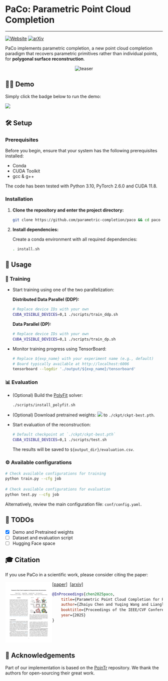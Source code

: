 # PaCo: Parametric Point Cloud Completion

-----------
[![Website](https://img.shields.io/badge/Project-Website-blue)](https://parametric-completion.github.io)
[![arXiv](https://img.shields.io/badge/arXiv-PDF-b31b1b)](https://arxiv.org/abs/2503.08363) 

PaCo implements parametric completion, a new point cloud completion paradigm that recovers parametric primitives rather than individual points, for **polygonal surface reconstruction**.

<p align="center">
  <img src="assets/teaser.gif" alt="teaser" width="650px">
</p>

## 🤹‍♂️ Demo

Simply click the badge below to run the demo:

[<img src="https://colab.research.google.com/assets/colab-badge.svg" height="26"/>](https://colab.research.google.com/github/parametric-completion/paco/blob/main/demo/demo.ipynb)

## 🛠️ Setup

### Prerequisites

Before you begin, ensure that your system has the following prerequisites installed:
* Conda
* CUDA Toolkit
* gcc & g++

The code has been tested with Python 3.10, PyTorch 2.6.0 and CUDA 11.8.

### Installation

1. **Clone the repository and enter the project directory:**
   
   ```bash
   git clone https://github.com/parametric-completion/paco && cd paco
   ```

3. **Install dependencies:**
   
   Create a conda environment with all required dependencies:
   ```bash
   . install.sh
   ```

## 🚀 Usage

### 🎯 Training

* Start training using one of the two parallelization:

   **Distributed Data Parallel (DDP):**
  
    ```bash
    # Replace device IDs with your own
    CUDA_VISIBLE_DEVICES=0,1 ./scripts/train_ddp.sh
    ```

   **Data Parallel (DP):**
  
    ```bash
    # Replace device IDs with your own
    CUDA_VISIBLE_DEVICES=0,1 ./scripts/train_dp.sh
    ```

* Monitor training progress using TensorBoard:
  
  ```bash
  # Replace ${exp_name} with your experiment name (e.g., default)
  # Board typically available at http://localhost:6006
  tensorboard --logdir './output/${exp_name}/tensorboard'
  ```

### 📊 Evaluation

* (Optional) Build the [PolyFit](https://github.com/LiangliangNan/PolyFit) solver:
  
   ```bash
   ./scripts/install_polyfit.sh
   ```

* (Optional) Download pretrained weights: [<img src="https://img.shields.io/badge/OneDrive-blue"/>](https://1drv.ms/f/s!AseUjD457t0Sg-ZumbwMwsOliiwDRw?e=H7I5F4) to `./ckpt/ckpt-best.pth`.

* Start evaluation of the reconstruction:
  
   ```bash
   # Default checkpoint at `./ckpt/ckpt-best.pth`
   CUDA_VISIBLE_DEVICES=0,1 ./scripts/test.sh
   ```

   The results will be saved to `${output_dir}/evaluation.csv`.

### ⚙️ Available configurations

```bash
# Check available configurations for training
python train.py --cfg job

# Check available configurations for evaluation
python test.py --cfg job
```

Alternatively, review the main configuration file: `conf/config.yaml`.

## 🚧 TODOs

- [x] Demo and Pretrained weights
- [ ] Dataset and evaluation script
- [ ] Hugging Face space

## 🎓 Citation

If you use PaCo in a scientific work, please consider citing the paper:

<a href="https://arxiv.org/pdf/2503.08363"><img class="image" align="left" width="150px" src="./assets/paper_thumbnail.png"></a>
<a href="https://arxiv.org/pdf/2503.08363">[paper]</a>&nbsp;&nbsp;<a href="https://arxiv.org/abs/2503.08363">[arxiv]</a><br>
```bibtex
@InProceedings{chen2025paco,
    title={Parametric Point Cloud Completion for Polygonal Surface Reconstruction}, 
    author={Zhaiyu Chen and Yuqing Wang and Liangliang Nan and Xiao Xiang Zhu},
    booktitle={Proceedings of the IEEE/CVF Conference on Computer Vision and Pattern Recognition (CVPR)},
    year={2025}
}
```
<br clear="left"/>

## 🙏 Acknowledgements

Part of our implementation is based on the [PoinTr](https://github.com/yuxumin/PoinTr) repository. We thank the authors for open-sourcing their great work.

